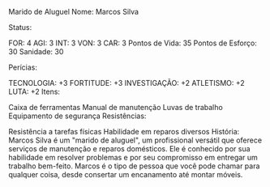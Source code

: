 Marido de Aluguel
Nome: Marcos Silva

Status:

FOR: 4
AGI: 3
INT: 3
VON: 3
CAR: 3
Pontos de Vida: 35
Pontos de Esforço: 30
Sanidade: 30

Perícias:

TECNOLOGIA: +3
FORTITUDE: +3
INVESTIGAÇÃO: +2
ATLETISMO: +2
LUTA: +2
Itens:

Caixa de ferramentas
Manual de manutenção
Luvas de trabalho
Equipamento de segurança
Resistências:

Resistência a tarefas físicas
Habilidade em reparos diversos
História:
Marcos Silva é um "marido de aluguel", um profissional versátil que oferece serviços de manutenção e reparos domésticos. Ele é conhecido por sua habilidade em resolver problemas e por seu compromisso em entregar um trabalho bem-feito. Marcos é o tipo de pessoa que você pode chamar para qualquer coisa, desde consertar um encanamento até montar móveis.
